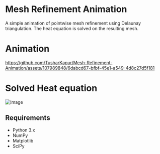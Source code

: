 # Mesh Refinement Animation

A simple animation of pointwise mesh refinement using Delaunay triangulation. The heat equation is solved on the resulting mesh.

# Animation
https://github.com/TusharKapur/Mesh-Refinement-Animation/assets/107989848/6dabcd67-bfbf-45e1-a549-4d8c27d5f181

# Solved Heat equation
![image](https://github.com/TusharKapur/Mesh-Refinement-Animation/assets/107989848/6984cfab-f3c0-49e8-a16c-ab6f7bbd13a8)


## Requirements

- Python 3.x
- NumPy
- Matplotlib
- SciPy

